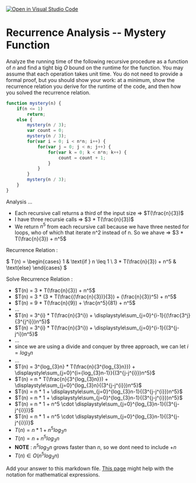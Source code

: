[![Open in Visual Studio Code](https://classroom.github.com/assets/open-in-vscode-718a45dd9cf7e7f842a935f5ebbe5719a5e09af4491e668f4dbf3b35d5cca122.svg)](https://classroom.github.com/online_ide?assignment_repo_id=12041729&assignment_repo_type=AssignmentRepo)
# Recurrence Analysis -- Mystery Function

Analyze the running time of the following recursive procedure as a function of
$n$ and find a tight big $O$ bound on the runtime for the function. You may
assume that each operation takes unit time. You do not need to provide a formal
proof, but you should show your work: at a minimum, show the recurrence relation
you derive for the runtime of the code, and then how you solved the recurrence
relation.

```javascript
function mystery(n) {
    if(n <= 1)
        return;
    else {
        mystery(n / 3);
        var count = 0;
        mystery(n / 3);
        for(var i = 0; i < n*n; i++) {
            for(var j = 0; j < n; j++) {
                for(var k = 0; k < n*n; k++) {
                    count = count + 1;
                }
            }
        }
        mystery(n / 3);
    }
}
```
Analysis ...

- Each recursive call returns a third of the input size => $T(\frac{n}{3})$
- I have three recursie calls => $3 * T(\frac{n}{3})$
- We return $n^5$ from each recursive call because we have three nested for loops, who of which that iterate n^2 instead of n. So we ahave => $3 * T(\frac{n}{3}) + n^5$ 

Recurrence Relation : 

$
T(n) =
\begin{cases} 
1 & \text{if } n \leq 1 \\
3 * T(\frac{n}{3}) + n^5 & \text{else} 
\end{cases}
$

Solve Recurrence Relation : 

- $T(n) = 3 * T(\frac{n}{3}) + n^5$
- $T(n) = 3 * (3 * T(\frac{(\frac{n}{3})}{3}) + (\frac{n}{3})^5) + n^5$
- $T(n) = 9 * T(\frac{n}{9}) + \frac{n^5}{81} + n^5$
- ...
- $T(n) = 3^{i} * T(\frac{n}{3^i}) + \displaystyle\sum_{j=0}^{i-1}{(\frac{3^j}{3^{j^i}})n^5}$
- $T(n) = 3^{i} * T(\frac{n}{3^i}) + \displaystyle\sum_{j=0}^{i-1}{(3^{j-j^i})n^5}$
- ...
- since we are using a divide and conquer by three approach, we can let $i = log_{3}n$
- ...
- $T(n) = 3^{log_{3}n} * T(\frac{n}{3^{log_{3}n}}) + \displaystyle\sum_{j=0}^{i={log_{3}n-1}}{(3^{j-j^{i}})n^5}$
- $T(n) = n * T(\frac{n}{3^{log_{3}n}}) + \displaystyle\sum_{j=0}^{log_{3}n}{(3^{j-j^{i}})n^5}$
- $T(n) = n * 1 + \displaystyle\sum_{j=0}^{log_{3}n-1}{(3^{j-j^{i}})n^5}$
- $T(n) = n * 1 + \displaystyle\sum_{j=0}^{log_{3}n-1}{(3^{j-j^{i}})n^5}$
- $T(n) = n * 1 + n^5 \cdot \displaystyle\sum_{j=0}^{log_{3}n-1}{(3^{j-j^{i}})}$
- $T(n) = n * 1 + n^5 \cdot \displaystyle\sum_{j=0}^{log_{3}n-1}{(3^{j-j^{i}})}$
- $T(n) = n * 1 + n^5log_{3}n$
- $T(n) = n + n^5log_{3}n$
- **NOTE** : $n^5log_{3}n$ grows faster than $n$, so we dont need to include $+n$
- $T(n) \in O(n^5log_{3}n)$

Add your answer to this markdown file. [This
page](https://docs.github.com/en/get-started/writing-on-github/working-with-advanced-formatting/writing-mathematical-expressions)
might help with the notation for mathematical expressions.
